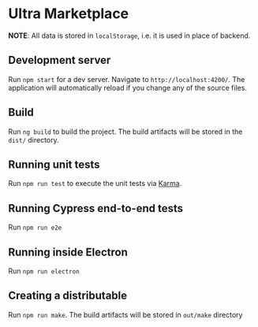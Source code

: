 # Ultra Marketplace

**NOTE**: All data is stored in `localStorage`, i.e. it is used in place of backend.

## Development server

Run `npm start` for a dev server. Navigate to `http://localhost:4200/`. The application will automatically reload if you change any of the source files.

## Build

Run `ng build` to build the project. The build artifacts will be stored in the `dist/` directory.

## Running unit tests

Run `npm run test` to execute the unit tests via [Karma](https://karma-runner.github.io).

## Running Cypress end-to-end tests

Run `npm run e2e`

## Running inside Electron

Run `npm run electron`

## Creating a distributable

Run `npm run make`. The build artifacts will be stored in `out/make` directory
